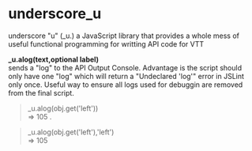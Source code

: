 # underscore_u
underscore "u" (_u.) a JavaScript library that provides a whole mess of useful functional programming for writting API code for VTT

**_u.alog(text,optional label)**<br>
sends a "log" to the API Output Console. Advantage is the script should only have one "log" which will return a "Undeclared 'log'" error in JSLint only once. Useful way to ensure all logs used for debuggin are removed from the final script.
> _u.alog(obj.get('left'))<br>=> 105
.


> _u.alog(obj.get('left'),'left')<br>=> 105
